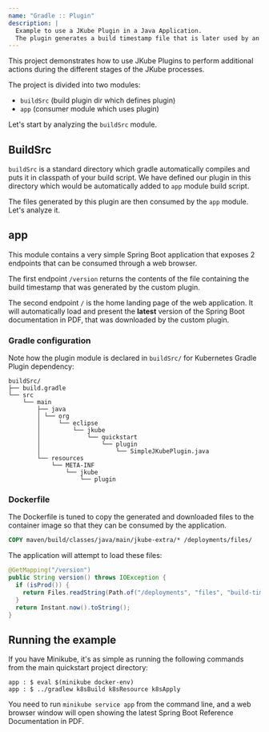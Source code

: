 ```yaml
---
name: "Gradle :: Plugin"
description: |
  Example to use a JKube Plugin in a Java Application.
  The plugin generates a build timestamp file that is later used by an application to return its version in and endpoint. It also downloads the latest Spring Boot Reference Documentation PDF to be exposed by the application as its home landing page.
---
```


This project demonstrates how to use JKube Plugins to perform additional actions during the different stages of the JKube processes.

The project is divided into two modules:
- `buildSrc` (build plugin dir which defines plugin)
- `app`      (consumer module which uses plugin)

Let's start by analyzing the `buildSrc` module.

## BuildSrc

`buildSrc` is a standard directory which gradle automatically compiles and puts it in classpath of your build script. We have defined
our plugin in this directory which would be automatically added to `app` module build script.

The files generated by this plugin are then consumed by the `app` module. Let's analyze it.

## app

This module contains a very simple Spring Boot application that exposes 2 endpoints that can be consumed through a web browser.

The first endpoint `/version` returns the contents of the file containing the build timestamp that was generated by the custom plugin.

The second endpoint `/` is the home landing page of the web application. It will automatically load and present the **latest** version of the Spring Boot documentation in PDF, that was downloaded by the custom plugin.

### Gradle configuration
Note how the plugin module is declared in `buildSrc/` for Kubernetes Gradle Plugin dependency:
```
buildSrc/
├── build.gradle
└── src
    └── main
        ├── java
        │ └── org
        │     └── eclipse
        │         └── jkube
        │             └── quickstart
        │                 └── plugin
        │                     └── SimpleJKubePlugin.java
        └── resources
            └── META-INF
                └── jkube
                    └── plugin
```

### Dockerfile
The Dockerfile is tuned to copy the generated and downloaded files to the container image so that they can be consumed by the application.

```dockerfile
COPY maven/build/classes/java/main/jkube-extra/* /deployments/files/
```

The application will attempt to load these files:
```java
@GetMapping("/version")
public String version() throws IOException {
  if (isProd()) {
    return Files.readString(Path.of("/deployments", "files", "build-timestamp"));
  }
  return Instant.now().toString();
}
```


## Running the example

If you have Minikube, it's as simple as running the following commands from the main quickstart project directory:

```shell
app : $ eval $(minikube docker-env)
app : $ ../gradlew k8sBuild k8sResource k8sApply
```

You need to run `minikube service app` from the command line, and a web browser window will open showing the latest Spring Boot Reference Documentation in PDF.
